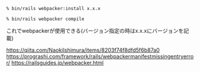 

```
% bin/rails webpacker:install x.x.x
```

```
% bin/rails webpacker compile
```

これでwebpackerが使用できる(バージョン指定の時はx.x.xにバージョンを記載)

https://qiita.com/NaokiIshimura/items/8203f74f8dfd5f6b87a0
https://prograshi.com/framework/rails/webpackermanifestmissingentryerror/
https://railsguides.jp/webpacker.html
